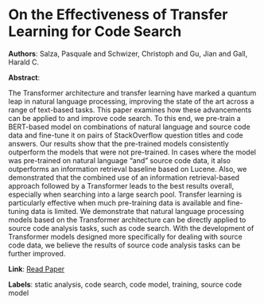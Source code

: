 # On the Effectiveness of Transfer Learning for Code Search

**Authors**: Salza, Pasquale and Schwizer, Christoph and Gu, Jian and Gall, Harald C.

**Abstract**:

The Transformer architecture and transfer learning have marked a quantum leap in natural language processing, improving the state of the art across a range of text-based tasks. This paper examines how these advancements can be applied to and improve code search. To this end, we pre-train a BERT-based model on combinations of natural language and source code data and fine-tune it on pairs of StackOverflow question titles and code answers. Our results show that the pre-trained models consistently outperform the models that were not pre-trained. In cases where the model was pre-trained on natural language “and” source code data, it also outperforms an information retrieval baseline based on Lucene. Also, we demonstrated that the combined use of an information retrieval-based approach followed by a Transformer leads to the best results overall, especially when searching into a large search pool. Transfer learning is particularly effective when much pre-training data is available and fine-tuning data is limited. We demonstrate that natural language processing models based on the Transformer architecture can be directly applied to source code analysis tasks, such as code search. With the development of Transformer models designed more specifically for dealing with source code data, we believe the results of source code analysis tasks can be further improved.

**Link**: [Read Paper](https://doi.org/10.1109/TSE.2022.3192755)

**Labels**: static analysis, code search, code model, training, source code model
